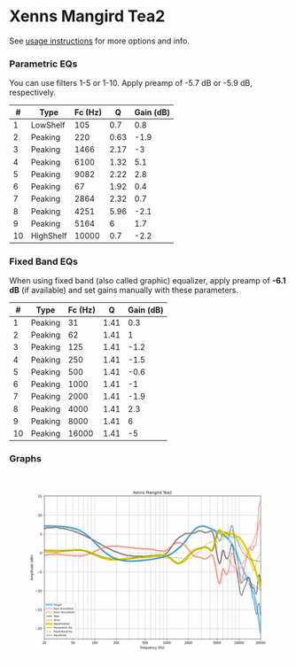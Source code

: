 # Xenns Mangird Tea2
See [usage instructions](https://github.com/jaakkopasanen/AutoEq#usage) for more options and info.

### Parametric EQs
You can use filters 1-5 or 1-10. Apply preamp of -5.7 dB or -5.9 dB, respectively.

|   # | Type      |   Fc (Hz) |    Q |   Gain (dB) |
|-----|-----------|-----------|------|-------------|
|   1 | LowShelf  |       105 | 0.7  |         0.8 |
|   2 | Peaking   |       220 | 0.63 |        -1.9 |
|   3 | Peaking   |      1466 | 2.17 |        -3   |
|   4 | Peaking   |      6100 | 1.32 |         5.1 |
|   5 | Peaking   |      9082 | 2.22 |         2.8 |
|   6 | Peaking   |        67 | 1.92 |         0.4 |
|   7 | Peaking   |      2864 | 2.32 |         0.7 |
|   8 | Peaking   |      4251 | 5.96 |        -2.1 |
|   9 | Peaking   |      5164 | 6    |         1.7 |
|  10 | HighShelf |     10000 | 0.7  |        -2.2 |

### Fixed Band EQs
When using fixed band (also called graphic) equalizer, apply preamp of **-6.1 dB** (if available) and set gains manually with these parameters.

|   # | Type    |   Fc (Hz) |    Q |   Gain (dB) |
|-----|---------|-----------|------|-------------|
|   1 | Peaking |        31 | 1.41 |         0.3 |
|   2 | Peaking |        62 | 1.41 |         1   |
|   3 | Peaking |       125 | 1.41 |        -1.2 |
|   4 | Peaking |       250 | 1.41 |        -1.5 |
|   5 | Peaking |       500 | 1.41 |        -0.6 |
|   6 | Peaking |      1000 | 1.41 |        -1   |
|   7 | Peaking |      2000 | 1.41 |        -1.9 |
|   8 | Peaking |      4000 | 1.41 |         2.3 |
|   9 | Peaking |      8000 | 1.41 |         6   |
|  10 | Peaking |     16000 | 1.41 |        -5   |

### Graphs
![](./Xenns%20Mangird%20Tea2.png)

